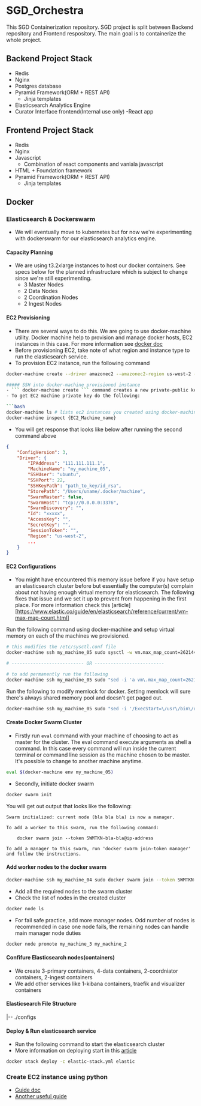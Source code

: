 # SGD_Orchestra

This SGD Containerization repository. SGD project is split between Backend repository and Frontend respository. The main goal is to containerize the whole project.

## Backend Project Stack

- Redis
- Nginx
- Postgres database
- Pyramid Framework(ORM + REST API)
  - Jinja templates
- Elasticsearch Analytics Engine
- Curator Interface frontend(Internal use only)
 -React app

## Frontend Project Stack

- Redis
- Nginx
- Javascript
  - Combination of react components and vaniala javascript
- HTML + Foundation framework
- Pyramid Framework(ORM + REST API)
  - Jinja templates

## Docker

### Elasticsearch & Dockerswarm

- We will eventually move to kubernetes but for now we're experimenting with dockerswarm for our elasticsearch analytics engine.

#### Capacity Planning

- We are using t3.2xlarge instances to host our docker containers. See specs below for the planned infrastructure which is subject to change since we're still experimenting.
  - 3 Master Nodes
  - 2 Data Nodes
  - 2 Coordination Nodes
  - 2 Ingest Nodes

#### EC2 Provisioning

- There are several ways to do this. We are going to use docker-machine utility. Docker machine help to provision and manage docker hosts, EC2 instances in this case. For more information see [docker doc](https://docs.docker.com/machine/overview/)
- Before provisioning EC2, take note of what region and instance type to run the elasticsearch service.
- To provision EC2 instance, run the following command

```bash
docker-machine create --driver amazonec2 --amazonec2-region us-west-2 --amazonec2-instance-type t2.medium --amazonec2-security-group your-sec-group --amazonec2-open-port 9200/tcp --amazonec2-open-port 9300/tcp --amazonec2-open-port 2377/tcp --amazonec2-open-port 7946/tcp --amazonec2-open-port 4789/udp --amazonec2-open-port 7946/udp es-01

##### SSH into docker-machine provisioned instance
- ``` docker-machine create ``` command creates a new private-public key pair each time it runs. It would be nice if docker-machine worked with pem files. Future docker-machine PR was opened about this last we checked. in the mean time you would have to use privete keys to ssh, move with caution with that approach.
- To get EC2 machine private key do the following:

```bash
docker-machine ls # lists ec2 instances you created using docker-machine
docker-machine inspect {EC2_Machine_name}
```

- You will get  response that looks like below after running the second command above

```json
{
    "ConfigVersion": 3,
    "Driver": {
        "IPAddress": "111.111.111.1",
        "MachineName": "my_machine_05",
        "SSHUser": "ubuntu",
        "SSHPort": 22,
        "SSHKeyPath": "path_to_key/id_rsa",
        "StorePath": "/Users/uname/.docker/machine",
        "SwarmMaster": false,
        "SwarmHost": "tcp://0.0.0.0:3376",
        "SwarmDiscovery": "",
        "Id": "xxxxx",
        "AccessKey": "",
        "SecretKey": "",
        "SessionToken": "",
        "Region": "us-west-2",
        ...
    }
}

```

#### EC2 Configurations

- You might have encountered this memory issue before if you have setup an elasticsearch cluster before but essentially the computer(s) complain about not having enough virtual memory for elasticsearch. The following fixes that issue and we set it up to prevent from happening in the first place. For more information check this [article][https://www.elastic.co/guide/en/elasticsearch/reference/current/vm-max-map-count.html]

Run the following command using docker-machine and setup virtual memory on each of the machines we provisioned.

```bash
# this modifies the /etc/sysctl.conf file
docker-machine ssh my_machine_05 sudo sysctl -w vm.max_map_count=262144

# --------------------------- OR --------------------------

# to add permanently run the following
docker-machine ssh my_machine_05 sudo "sed -i 'a vm\.max_map_count=262144' /etc/sysctl.conf"

```

Run the following to modify memlock for docker. Setting memlock will sure there's always shared memory pool and doesn't get paged out.

```bash
docker-machine ssh my_machine_05 sudo "sed -i '/ExecStart=\/usr\/bin\/dockerd/ s/$/--default-ulimit memlock=-1/' /etc/systemd/system/docker.service.d/10-machine.conf"

```

#### Create Docker Swarm Cluster

- Firstly run ``` eval ``` command with your machine of choosing to act as master for the cluster. The eval command execute arguments as shell a command. In this case every command will run inside the current terminal or command line session as the machine chosen to be master. It's possible to change to another machine anytime.

```bash
eval $(docker-machine env my_machine_05)

```

- Secondly, initiate docker swarm

```bash
docker swarm init
```

You will get out output that looks like the following:

```text
Swarm initialized: current node (bla bla bla) is now a manager.

To add a worker to this swarm, run the following command:

    docker swarm join --token SWMTKN-bla-bla@ip-address

To add a manager to this swarm, run 'docker swarm join-token manager' and follow the instructions.
```

#### Add worker nodes to the docker swarm

```bash
docker-machine ssh my_machine_04 sudo docker swarm join --token SWMTKN-bla-bla@ip-address
```

- Add all the required nodes to the swarm cluster
- Check the list of nodes in the created cluster

```bash
docker node ls
```

- For fail safe practice, add more manager nodes. Odd number of nodes is recommended in case one node fails, the remaining nodes can handle main manager node duties

```bash
docker node promote my_machine_3 my_machine_2
```

#### Confifure Elasticsearch nodes(containers)

- We create 3-primary containers, 4-data containers, 2-coordniator containers, 2-ingest containers
- We add other services like 1-kibana containers, traefik and visualizer containers

#### Elasticsearch File Structure

|-- ./configs


#### Deploy & Run elasticsearch service

- Run the following command to start the elasticsearch cluster
- More information on deploying start in this [article](https://docs.docker.com/engine/reference/commandline/stack_deploy/)

```bash
docker stack deploy -c elastic-stack.yml elastic

```

### Create EC2 instance using python

- [Guide doc](https://blog.ipswitch.com/how-to-create-an-ec2-instance-with-python)
- [Another useful guide](https://stackabuse.com/automating-aws-ec2-management-with-python-and-boto3/)
